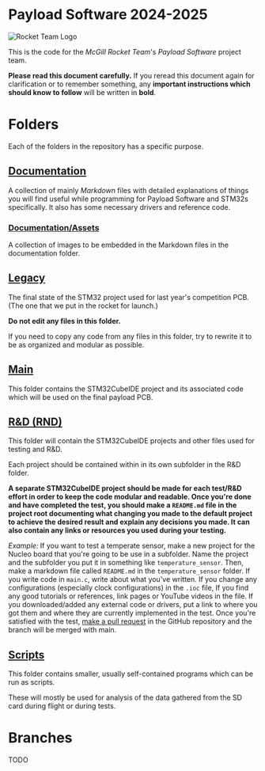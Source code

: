 # Payload Software 2024-2025

![Rocket Team Logo](https://images.squarespace-cdn.com/content/v1/60e52c1c82890c732f0f09ca/1625632748453-9PZFYMLWAH05UU4X9ZEK/Logo_F_RG.png)

This is the code for the *McGill Rocket Team*'s *Payload Software* project team.

**Please read this document carefully.**
If you reread this document again for clarification or to remember something, any **important instructions which should know to follow** will be written in **bold**.

# Folders

Each of the folders in the repository has a specific purpose.

## [Documentation](./documentation/)

A collection of mainly *Markdown* files with detailed explanations of things you will find useful while programming for Payload Software and STM32s specifically.
It also has some necessary drivers and reference code.

### [Documentation/Assets](./documentation/assets/)

A collection of images to be embedded in the Markdown files in the documentation folder.

## [Legacy](./legacy/)

The final state of the STM32 project used for last year's competition PCB. (The one that we put in the rocket for launch.)

**Do not edit any files in this folder.**

If you need to copy any code from any files in this folder, try to rewrite it to be as organized and modular as possible.

## [Main](./main/)

This folder contains the STM32CubeIDE project and its associated code which will be used on the final payload PCB.

## [R&D (RND)](./rnd/)

This folder will contain the STM32CubeIDE projects and other files used for testing and R&D.

Each project should be contained within in its own subfolder in the R&D folder. 

**A separate STM32CubeIDE project should be made for each test/R&D effort in order to keep the code modular and readable. 
Once you're done and have completed the test, you should make a `README.md` file in the project root documenting what changing you made to the default project to achieve the desired result and explain any decisions you made.
It can also contain any links or resources you used during your testing.**

*Example:* 
If you want to test a temperate sensor, make a new project for the Nucleo board that you're going to be use in a subfolder.
Name the project and the subfolder you put it in something like `temperature_sensor`.
Then, make a markdown file called `README.md` in the `temperature_sensor` folder.
If you write code in `main.c`, write about what you've written.
If you change any configurations (especially clock configurations) in the `.ioc` file, 
If you find any good tutorials or references, link pages or YouTube videos in the file.
If you downloaded/added any external code or drivers, put a link to where you got them and where they are currently implemented in the test.
Once you're satisfied with the test, [make a pull request](#branches) in the GitHub repository and the branch will be merged with main.

## [Scripts](./scripts/)

This folder contains smaller, usually self-contained programs which can be run as scripts.

These will mostly be used for analysis of the data gathered from the SD card during flight or during tests.

 # Branches
 TODO
